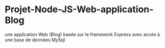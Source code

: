 # Projet-Node-JS-Web-application-Blog
une application Web (Blog) basée sur le framework Express avec accès à une base de données MySql
